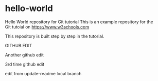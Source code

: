 # hello-world
Hello World repository for Git tutorial
This is an example repository for the Git tutoial on https://www.w3schools.com

This repository is built step by step in the tutorial.

GITHUB EDIT

Another github edit

3rd time github edit

edit from update-readme local branch
